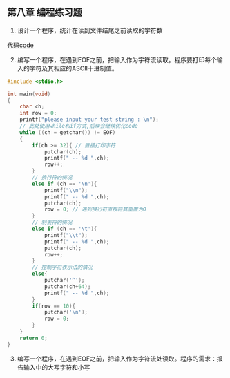 ## 第八章 编程练习题

1. 设计一个程序，统计在读到文件结尾之前读取的字符数

[代码code](./codes/ch08_p1.c)

2. 编写一个程序，在遇到EOF之前，把输入作为字符流读取。程序要打印每个输入的字符及其相应的ASCII十进制值。
```c
#include <stdio.h>

int main(void)
{
    char ch;
    int row = 0;
    printf("please input your test string : \n");
    // 此处使用while和if方式,后续会继续优化code
    while ((ch = getchar()) != EOF)
    {
        if(ch >= 32){ // 直接打印字符
            putchar(ch);
            printf(" -- %d ",ch);
            row++;
        }
        // 换行符的情况
        else if (ch == '\n'){
            printf("\\n");
            printf(" -- %d ",ch);
            putchar(ch);
            row = 0; // 遇到换行符直接将其重置为0
        }
        // 制表符的情况
        else if (ch == '\t'){
            printf("\\t");
            printf(" -- %d ",ch);
            putchar(ch);
            row++;
        }
        // 控制字符表示法的情况
        else{
            putchar('^');
            putchar(ch+64);
            printf(" -- %d ",ch);
        }
        if(row == 10){
            putchar('\n');
            row = 0;
        }
    }
    return 0;
}
```

3. 编写一个程序，在遇到EOF之前，把输入作为字符流处读取。程序的需求：报告输入中的大写字符和小写